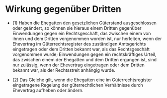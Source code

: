 # Wirkung gegenüber Dritten

- (1) Haben die Ehegatten den gesetzlichen Güterstand ausgeschlossen oder geändert, so können sie hieraus einem Dritten gegenüber Einwendungen gegen ein Rechtsgeschäft, das zwischen einem von ihnen und dem Dritten vorgenommen worden ist, nur herleiten, wenn der Ehevertrag im Güterrechtsregister des zuständigen Amtsgerichts eingetragen oder dem Dritten bekannt war, als das Rechtsgeschäft vorgenommen wurde; Einwendungen gegen ein rechtskräftiges Urteil, das zwischen einem der Ehegatten und dem Dritten ergangen ist, sind nur zulässig, wenn der Ehevertrag eingetragen oder dem Dritten bekannt war, als der Rechtsstreit anhängig wurde.

- (2) Das Gleiche gilt, wenn die Ehegatten eine im Güterrechtsregister eingetragene Regelung der güterrechtlichen Verhältnisse durch Ehevertrag aufheben oder ändern.

